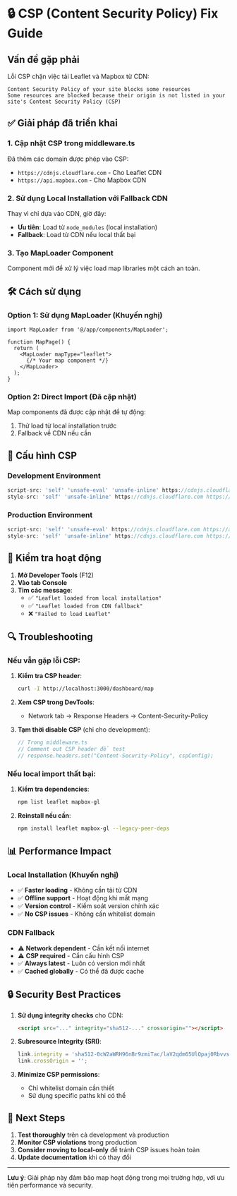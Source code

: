 # 🔒 CSP (Content Security Policy) Fix Guide

## Vấn đề gặp phải

Lỗi CSP chặn việc tải Leaflet và Mapbox từ CDN:
```
Content Security Policy of your site blocks some resources
Some resources are blocked because their origin is not listed in your site's Content Security Policy (CSP)
```

## ✅ Giải pháp đã triển khai

### 1. Cập nhật CSP trong middleware.ts

Đã thêm các domain được phép vào CSP:
- `https://cdnjs.cloudflare.com` - Cho Leaflet CDN
- `https://api.mapbox.com` - Cho Mapbox CDN

### 2. Sử dụng Local Installation với Fallback CDN

Thay vì chỉ dựa vào CDN, giờ đây:
- **Ưu tiên**: Load từ `node_modules` (local installation)
- **Fallback**: Load từ CDN nếu local thất bại

### 3. Tạo MapLoader Component

Component mới để xử lý việc load map libraries một cách an toàn.

## 🛠️ Cách sử dụng

### Option 1: Sử dụng MapLoader (Khuyến nghị)

```tsx
import MapLoader from '@/app/components/MapLoader';

function MapPage() {
  return (
    <MapLoader mapType="leaflet">
      {/* Your map component */}
    </MapLoader>
  );
}
```

### Option 2: Direct Import (Đã cập nhật)

Map components đã được cập nhật để tự động:
1. Thử load từ local installation trước
2. Fallback về CDN nếu cần

## 🔧 Cấu hình CSP

### Development Environment
```typescript
script-src: 'self' 'unsafe-eval' 'unsafe-inline' https://cdnjs.cloudflare.com https://api.mapbox.com
style-src: 'self' 'unsafe-inline' https://cdnjs.cloudflare.com https://api.mapbox.com
```

### Production Environment
```typescript
script-src: 'self' 'unsafe-eval' https://cdnjs.cloudflare.com https://api.mapbox.com
style-src: 'self' 'unsafe-inline' https://cdnjs.cloudflare.com https://api.mapbox.com
```

## 🚀 Kiểm tra hoạt động

1. **Mở Developer Tools** (F12)
2. **Vào tab Console**
3. **Tìm các message**:
   - ✅ `"Leaflet loaded from local installation"`
   - ✅ `"Leaflet loaded from CDN fallback"`
   - ❌ `"Failed to load Leaflet"`

## 🔍 Troubleshooting

### Nếu vẫn gặp lỗi CSP:

1. **Kiểm tra CSP header**:
   ```bash
   curl -I http://localhost:3000/dashboard/map
   ```

2. **Xem CSP trong DevTools**:
   - Network tab → Response Headers → Content-Security-Policy

3. **Tạm thời disable CSP** (chỉ cho development):
   ```typescript
   // Trong middleware.ts
   // Comment out CSP header để test
   // response.headers.set("Content-Security-Policy", cspConfig);
   ```

### Nếu local import thất bại:

1. **Kiểm tra dependencies**:
   ```bash
   npm list leaflet mapbox-gl
   ```

2. **Reinstall nếu cần**:
   ```bash
   npm install leaflet mapbox-gl --legacy-peer-deps
   ```

## 📊 Performance Impact

### Local Installation (Khuyến nghị)
- ✅ **Faster loading** - Không cần tải từ CDN
- ✅ **Offline support** - Hoạt động khi mất mạng
- ✅ **Version control** - Kiểm soát version chính xác
- ✅ **No CSP issues** - Không cần whitelist domain

### CDN Fallback
- ⚠️ **Network dependent** - Cần kết nối internet
- ⚠️ **CSP required** - Cần cấu hình CSP
- ✅ **Always latest** - Luôn có version mới nhất
- ✅ **Cached globally** - Có thể đã được cache

## 🔒 Security Best Practices

1. **Sử dụng integrity checks** cho CDN:
   ```html
   <script src="..." integrity="sha512-..." crossorigin=""></script>
   ```

2. **Subresource Integrity (SRI)**:
   ```typescript
   link.integrity = 'sha512-0cW2aWRH96nBr9zmiTac/laV2qdm65UlQpaj0RbvvsLyq2eM40pnzszXsWUF2TQB3XaVqjTQPHgfoe9w0P6msA==';
   link.crossOrigin = '';
   ```

3. **Minimize CSP permissions**:
   - Chỉ whitelist domain cần thiết
   - Sử dụng specific paths khi có thể

## 📝 Next Steps

1. **Test thoroughly** trên cả development và production
2. **Monitor CSP violations** trong production
3. **Consider moving to local-only** để tránh CSP issues hoàn toàn
4. **Update documentation** khi có thay đổi

---

**Lưu ý**: Giải pháp này đảm bảo map hoạt động trong mọi trường hợp, với ưu tiên performance và security.
